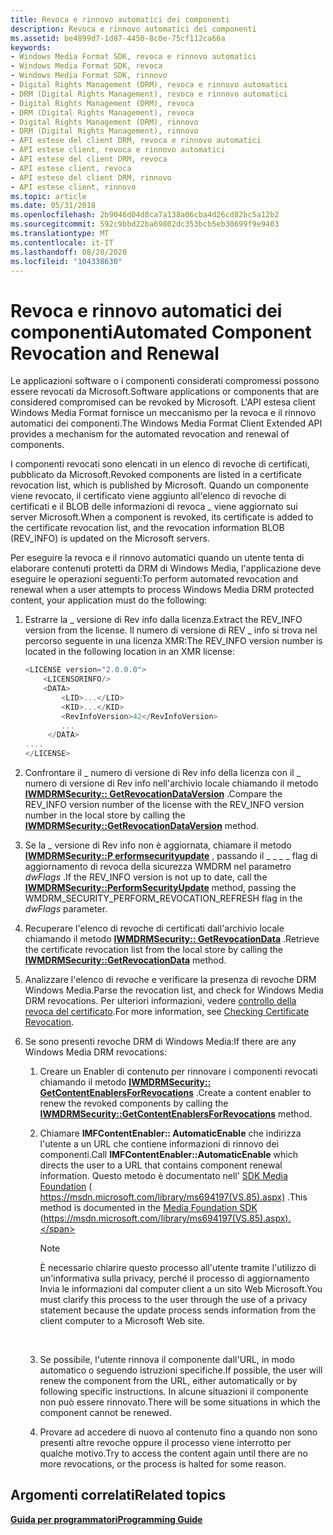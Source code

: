 ```yaml
---
title: Revoca e rinnovo automatici dei componenti
description: Revoca e rinnovo automatici dei componenti
ms.assetid: be4899d7-1d87-4450-8c0e-75cf112ca66a
keywords:
- Windows Media Format SDK, revoca e rinnovo automatici
- Windows Media Format SDK, revoca
- Windows Media Format SDK, rinnovo
- Digital Rights Management (DRM), revoca e rinnovo automatici
- DRM (Digital Rights Management), revoca e rinnovo automatici
- Digital Rights Management (DRM), revoca
- DRM (Digital Rights Management), revoca
- Digital Rights Management (DRM), rinnovo
- DRM (Digital Rights Management), rinnovo
- API estese del client DRM, revoca e rinnovo automatici
- API estese client, revoca e rinnovo automatici
- API estese del client DRM, revoca
- API estese client, revoca
- API estese del client DRM, rinnovo
- API estese client, rinnovo
ms.topic: article
ms.date: 05/31/2018
ms.openlocfilehash: 2b9046d04d8ca7a138a06cba4d26cd82bc5a12b2
ms.sourcegitcommit: 592c9bbd22ba69802dc353bcb5eb30699f9e9403
ms.translationtype: MT
ms.contentlocale: it-IT
ms.lasthandoff: 08/20/2020
ms.locfileid: "104338630"
---
```

# <a name="automated-component-revocation-and-renewal"></a><span data-ttu-id="ad86d-118">Revoca e rinnovo automatici dei componenti</span><span class="sxs-lookup"><span data-stu-id="ad86d-118">Automated Component Revocation and Renewal</span></span>

<span data-ttu-id="ad86d-119">Le applicazioni software o i componenti considerati compromessi possono essere revocati da Microsoft.</span><span class="sxs-lookup"><span data-stu-id="ad86d-119">Software applications or components that are considered compromised can be revoked by Microsoft.</span></span> <span data-ttu-id="ad86d-120">L'API estesa client Windows Media Format fornisce un meccanismo per la revoca e il rinnovo automatici dei componenti.</span><span class="sxs-lookup"><span data-stu-id="ad86d-120">The Windows Media Format Client Extended API provides a mechanism for the automated revocation and renewal of components.</span></span>

<span data-ttu-id="ad86d-121">I componenti revocati sono elencati in un elenco di revoche di certificati, pubblicato da Microsoft.</span><span class="sxs-lookup"><span data-stu-id="ad86d-121">Revoked components are listed in a certificate revocation list, which is published by Microsoft.</span></span> <span data-ttu-id="ad86d-122">Quando un componente viene revocato, il certificato viene aggiunto all'elenco di revoche di certificati e il BLOB delle informazioni di revoca \_ viene aggiornato sui server Microsoft.</span><span class="sxs-lookup"><span data-stu-id="ad86d-122">When a component is revoked, its certificate is added to the certificate revocation list, and the revocation information BLOB (REV\_INFO) is updated on the Microsoft servers.</span></span>

<span data-ttu-id="ad86d-123">Per eseguire la revoca e il rinnovo automatici quando un utente tenta di elaborare contenuti protetti da DRM di Windows Media, l'applicazione deve eseguire le operazioni seguenti:</span><span class="sxs-lookup"><span data-stu-id="ad86d-123">To perform automated revocation and renewal when a user attempts to process Windows Media DRM protected content, your application must do the following:</span></span>

1.  <span data-ttu-id="ad86d-124">Estrarre la \_ versione di Rev info dalla licenza.</span><span class="sxs-lookup"><span data-stu-id="ad86d-124">Extract the REV\_INFO version from the license.</span></span> <span data-ttu-id="ad86d-125">Il numero di versione di REV \_ info si trova nel percorso seguente in una licenza XMR:</span><span class="sxs-lookup"><span data-stu-id="ad86d-125">The REV\_INFO version number is located in the following location in an XMR license:</span></span>
    ```C++
    <LICENSE version="2.0.0.0">
        <LICENSORINFO/>
        <DATA>
            <LID>...</LID>
            <KID>...</KID>
            <RevInfoVersion>42</RevInfoVersion>
            ...
         </DATA>
    ....
    </LICENSE>
    ```

    

2.  <span data-ttu-id="ad86d-126">Confrontare il \_ numero di versione di Rev info della licenza con il \_ numero di versione di Rev info nell'archivio locale chiamando il metodo [**IWMDRMSecurity:: GetRevocationDataVersion**](iwmdrmsecurity-getrevocationdataversion.md) .</span><span class="sxs-lookup"><span data-stu-id="ad86d-126">Compare the REV\_INFO version number of the license with the REV\_INFO version number in the local store by calling the [**IWMDRMSecurity::GetRevocationDataVersion**](iwmdrmsecurity-getrevocationdataversion.md) method.</span></span>
3.  <span data-ttu-id="ad86d-127">Se la \_ versione di Rev info non è aggiornata, chiamare il metodo [**IWMDRMSecurity::P erformsecurityupdate**](iwmdrmsecurity-performsecurityupdate.md) , passando il \_ \_ \_ \_ flag di aggiornamento di revoca della sicurezza WMDRM nel parametro *dwFlags* .</span><span class="sxs-lookup"><span data-stu-id="ad86d-127">If the REV\_INFO version is not up to date, call the [**IWMDRMSecurity::PerformSecurityUpdate**](iwmdrmsecurity-performsecurityupdate.md) method, passing the WMDRM\_SECURITY\_PERFORM\_REVOCATION\_REFRESH flag in the *dwFlags* parameter.</span></span>
4.  <span data-ttu-id="ad86d-128">Recuperare l'elenco di revoche di certificati dall'archivio locale chiamando il metodo [**IWMDRMSecurity:: GetRevocationData**](iwmdrmsecurity-getrevocationdata.md) .</span><span class="sxs-lookup"><span data-stu-id="ad86d-128">Retrieve the certificate revocation list from the local store by calling the [**IWMDRMSecurity::GetRevocationData**](iwmdrmsecurity-getrevocationdata.md) method.</span></span>
5.  <span data-ttu-id="ad86d-129">Analizzare l'elenco di revoche e verificare la presenza di revoche DRM Windows Media.</span><span class="sxs-lookup"><span data-stu-id="ad86d-129">Parse the revocation list, and check for Windows Media DRM revocations.</span></span> <span data-ttu-id="ad86d-130">Per ulteriori informazioni, vedere [controllo della revoca del certificato](checking-certificate-revocation.md).</span><span class="sxs-lookup"><span data-stu-id="ad86d-130">For more information, see [Checking Certificate Revocation](checking-certificate-revocation.md).</span></span>
6.  <span data-ttu-id="ad86d-131">Se sono presenti revoche DRM di Windows Media:</span><span class="sxs-lookup"><span data-stu-id="ad86d-131">If there are any Windows Media DRM revocations:</span></span>
    1.  <span data-ttu-id="ad86d-132">Creare un Enabler di contenuto per rinnovare i componenti revocati chiamando il metodo [**IWMDRMSecurity:: GetContentEnablersForRevocations**](iwmdrmsecurity-getcontentenablersforrevocations.md) .</span><span class="sxs-lookup"><span data-stu-id="ad86d-132">Create a content enabler to renew the revoked components by calling the [**IWMDRMSecurity::GetContentEnablersForRevocations**](iwmdrmsecurity-getcontentenablersforrevocations.md) method.</span></span>
    2.  <span data-ttu-id="ad86d-133">Chiamare **IMFContentEnabler:: AutomaticEnable** che indirizza l'utente a un URL che contiene informazioni di rinnovo dei componenti.</span><span class="sxs-lookup"><span data-stu-id="ad86d-133">Call **IMFContentEnabler::AutomaticEnable** which directs the user to a URL that contains component renewal information.</span></span> <span data-ttu-id="ad86d-134">Questo metodo è documentato nell' [SDK Media Foundation](../medfound/microsoft-media-foundation-sdk.md) ( https://msdn.microsoft.com/library/ms694197(VS.85).aspx) .</span><span class="sxs-lookup"><span data-stu-id="ad86d-134">This method is documented in the [Media Foundation SDK](../medfound/microsoft-media-foundation-sdk.md) (https://msdn.microsoft.com/library/ms694197(VS.85).aspx).</span></span>
        > [!Note]  
        > <span data-ttu-id="ad86d-135">È necessario chiarire questo processo all'utente tramite l'utilizzo di un'informativa sulla privacy, perché il processo di aggiornamento Invia le informazioni dal computer client a un sito Web Microsoft.</span><span class="sxs-lookup"><span data-stu-id="ad86d-135">You must clarify this process to the user through the use of a privacy statement because the update process sends information from the client computer to a Microsoft Web site.</span></span>

         

    3.  <span data-ttu-id="ad86d-136">Se possibile, l'utente rinnova il componente dall'URL, in modo automatico o seguendo istruzioni specifiche.</span><span class="sxs-lookup"><span data-stu-id="ad86d-136">If possible, the user will renew the component from the URL, either automatically or by following specific instructions.</span></span> <span data-ttu-id="ad86d-137">In alcune situazioni il componente non può essere rinnovato.</span><span class="sxs-lookup"><span data-stu-id="ad86d-137">There will be some situations in which the component cannot be renewed.</span></span>
    4.  <span data-ttu-id="ad86d-138">Provare ad accedere di nuovo al contenuto fino a quando non sono presenti altre revoche oppure il processo viene interrotto per qualche motivo.</span><span class="sxs-lookup"><span data-stu-id="ad86d-138">Try to access the content again until there are no more revocations, or the process is halted for some reason.</span></span>

## <a name="related-topics"></a><span data-ttu-id="ad86d-139">Argomenti correlati</span><span class="sxs-lookup"><span data-stu-id="ad86d-139">Related topics</span></span>

<dl> <dt>

[<span data-ttu-id="ad86d-140">**Guida per programmatori**</span><span class="sxs-lookup"><span data-stu-id="ad86d-140">**Programming Guide**</span></span>](drm-programming-guide.md)
</dt> </dl>

 

 